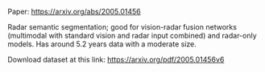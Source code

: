 Paper: https://arxiv.org/abs/2005.01456

Radar semantic segmentation; good for vision-radar fusion networks (multimodal with standard vision and radar input combined) and radar-only models. Has around 5.2 years data with a moderate size.

Download dataset at this link: https://arxiv.org/pdf/2005.01456v6
